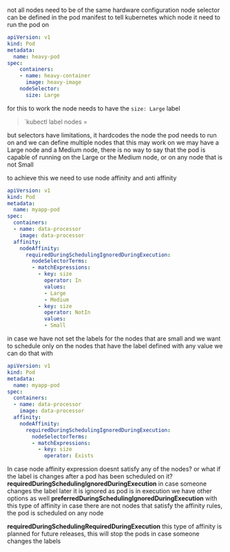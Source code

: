 not all nodes need to be of the same hardware configuration
node selector can be defined in the pod manifest to tell kubernetes which node it need to run the pod on

```yml
apiVersion: v1
kind: Pod
metadata:
  name: heavy-pod
spec: 
	containers: 
	- name: heavy-container
	  image: heavy-image
	nodeSelector:
	  size: Large
```

for this to work the node needs to have the `size: Large` label

> `kubectl label nodes <node-name> <label-key>=<label-value>

but selectors have limitations, it hardcodes the node the pod needs to run on and we can define multiple nodes that this may work on
we may have a Large node and a Medium node, there is no way to say that the pod is capable of running on the Large or the Medium node, or on any node that is not Small

to achieve this we need to use node affinity and anti affinity

```yml
apiVersion: v1
kind: Pod
metadata:
  name: myapp-pod
spec:
  containers:
  - name: data-processor
    image: data-processor
  affinity:
    nodeAffinity:
      requiredDuringSchedulingIgnoredDuringExecution:
        nodeSelectorTerms:
        - matchExpressions:
          - key: size
            operator: In
            values:
            - Large
            - Medium
          - key: size
            operator: NotIn
            values:
            - Small
```

in case we have not set the labels for the nodes that are small and we want to schedule only on the nodes that have the label defined with any value we can do that with
```yml
apiVersion: v1
kind: Pod
metadata:
  name: myapp-pod
spec:
  containers:
  - name: data-processor
    image: data-processor
  affinity:
    nodeAffinity:
      requiredDuringSchedulingIgnoredDuringExecution:
        nodeSelectorTerms:
        - matchExpressions:
          - key: size
            operator: Exists
```

In case node affinity expression doesnt satisfy any of the nodes? or what if the label is changes after a pod has been scheduled on it?
**requiredDuringSchedulingIgnoredDuringExecution**
in case someone changes the label later it is ignored as pod is in execution
we have other options as well
**preferredDuringSchedulingIgnoredDuringExecution**
with this type of affinity in case there are not nodes that satisfy the affinity rules, the pod is scheduled on any node

**requiredDuringSchedulingRequiredDuringExecution**
this type of affinity is planned for future releases, this will stop the pods in case someone changes the labels